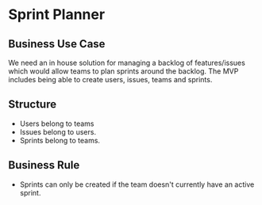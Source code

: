 # Sprint Planner

## Business Use Case

We need an in house solution for managing a backlog of features/issues which would allow teams to plan sprints around the backlog.
The MVP includes being able to create users, issues, teams and sprints.

## Structure

- Users belong to teams
- Issues belong to users.
- Sprints belong to teams.

## Business Rule

- Sprints can only be created if the team doesn't currently have an active sprint.
